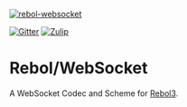 [![rebol-websocket](https://github.com/user-attachments/assets/54ba46c4-ed5c-490a-971b-e4c61b8546d7)](https://github.com/Oldes/Rebol-WebSocket)

[![Gitter](https://badges.gitter.im/rebol3/community.svg)](https://app.gitter.im/#/room/#Rebol3:gitter.im)
[![Zulip](https://img.shields.io/badge/zulip-join_chat-brightgreen.svg)](https://rebol.zulipchat.com/)

# Rebol/WebSocket

A WebSocket Codec and Scheme for [Rebol3](https://github.com/Oldes/Rebol3).

